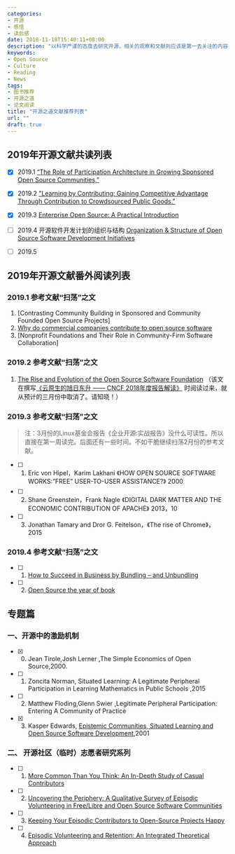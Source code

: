 ```yaml
---
categories:
- 开源
- 感悟
- 读后感
date: 2018-11-18T15:40:11+08:00
description: "以科学严谨的态度去研究开源，相关的观察和文献则应该是第一去关注的内容。这里的文献内容混杂，涉及科目广泛，请谨慎对待。"
keywords:
- Open Source
- Culture
- Reading
- News
tags:
- 图书推荐
- 开源之道
- 论文阅读
title: "开源之道文献推荐列表"
url: ""
draft: true
---
```


## 2019年开源文献共读列表

- [x] 2019.1 [“The Role of Participation Architecture in Growing Sponsored Open Source Communities,”](http://www.joelwest.org/Papers/WestOMahony2008-WP.pdf)

- [x]  2019.2 ["Learning by Contributing: Gaining Competitive Advantage Through Contribution to Crowdsourced Public Goods."](https://papers.ssrn.com/sol3/papers.cfm?abstract_id=3091831) 

- [x] 2019.3  [Enterprise Open Source: A Practical Introduction](https://www.linuxfoundation.org/open-source-management/2018/08/enterprise-open-source-practical-introduction/)

- [ ] 2019.4 开源软件开发计划的组织与结构 [Organization & Structure of Open Source Software Development Initiatives](http://clinic.cyber.harvard.edu/files/2017/03/2017-03_governance-FINAL.pdf)

- [ ] 2019.5

## 2019年开源文献番外阅读列表

### 2019.1 参考文献“扫荡”之文

1. [Contrasting Community Building in Sponsored and Community Founded Open Source Projects]
2. [Why do commercial companies contribute to open source software](https://www.sciencedirect.com/science/article/pii/S026840121100123X)
3. [Nonprofit Foundations and Their Role in Community-Firm Software Collaboration]

### 2019.2 参考文献“扫荡”之文

1. [The Rise and Evolution of the Open Source Software Foundation](https://www.slideshare.net/stephenrwalli/the-rise-and-evolution-of-the-open-source-software-foundation) （该文在撰写[《云原生的旭日东升 —— CNCF 2018年度报告解读》](posts/foundation_introduce/review-cncf-2018-annual-report/) 时阅读过来，就从预计的三月份中取消了。请知晓！）

### 2019.3 参考文献“扫荡”之文

> 注：3月份的Linux基金会报告《企业开源:实战报告》没什么可读性。所以直接在第一周读完。后面还有一些时间。不如干脆继续扫荡2月份的参考文献。

- [ ]  1. Eric von Hipel，Karim Lakhani 《HOW OPEN SOURCE SOFTWARE WORKS:”FREE” USER-TO-USER ASSISTANCE?》 2000
- [ ]  2. Shane Greenstein，Frank Nagle 《DIGITAL DARK MATTER AND THE ECONOMIC CONTRIBUTION OF APACHE》 2013，10
- [ ]  3. Jonathan Tamary and Dror G. Feitelson，《The rise of Chrome》，2015

### 2019.4 参考文献“扫荡”之文

- [ ] 1. [How to Succeed in Business by Bundling – and Unbundling](https://hbr.org/2014/06/how-to-succeed-in-business-by-bundling-and-unbundling)
- [ ] 2. [Open Source the year of book](https://opensource.com/sites/default/files/gated-content/2018_open_source_yearbook.pdf)


## 专题篇

### 一、开源中的激励机制

- [X] 0. Jean Tirole,Josh Lerner ,The Simple Economics of Open Source,2000.
- [ ] 1. Zoncita Norman, Situated Learning: A Legitimate Peripheral Participation in Learning Mathematics in Public Schools ,2015
- [ ] 2. Matthew Floding,Glenn Swier ,Legitimate Peripheral Participation: Entering A Community of Practice
- [x] 3. Kasper Edwards, [Epistemic Communities, Situated Learning and Open Source Software Development](http://citeseerx.ist.psu.edu/viewdoc/download?doi=10.1.1.24.7873&rep=rep1&type=pdf),2001

### 二、 开源社区（临时）志愿者研究系列

- [ ] 1. [More Common Than You Think: An In-Depth Study of Casual Contributors](https://www.igor.pro.br/publica/papers/saner2016.pdf)
- [ ] 2. [Uncovering the Periphery: A Qualitative Survey of Episodic Volunteering in Free/Libre and Open Source Software Communities](https://ieeexplore.ieee.org/stamp/stamp.jsp?arnumber=8477174)
- [ ] 3. [Keeping Your Episodic Contributors to Open-Source Projects Happy](https://cora.ucc.ie/)
- [ ] 4. [Episodic Volunteering and Retention: An Integrated Theoretical Approach](https://journals.sagepub.com/doi/pdf/10.1177/0899764014558934)
